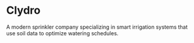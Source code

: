 # Clydro
A modern sprinkler company specializing in smart irrigation systems that use soil data to optimize watering schedules.

